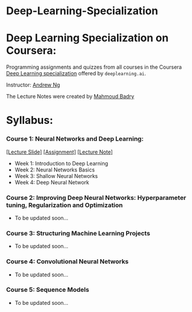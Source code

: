 # Deep-Learning-Specialization
# Deep Learning Specialization on Coursera:

Programming assignments and quizzes from all courses in the Coursera [Deep Learning specialization](https://www.coursera.org/specializations/deep-learning) offered by `deeplearning.ai`.

Instructor: [Andrew Ng](http://www.andrewng.org/)

The Lecture Notes were created by [Mahmoud Badry](https://github.com/mbadry1/DeepLearning.ai-Summary)


# Syllabus:
### Course 1: Neural Networks and Deep Learning:
[[Lecture Slide]](https://github.com/quanghuy0497/Deep-Learning-Specialization/tree/main/Course%201%20-%20Neural%20Network%20and%20Deep%20Learning/Lecture%20Slide) [[Assignment]](https://github.com/quanghuy0497/Deep-Learning-Specialization/tree/main/Course%201%20-%20Neural%20Network%20and%20Deep%20Learning/Assigmnent)
[[Lecture Note]](https://github.com/quanghuy0497/Deep-Learning-Specialization/tree/main/Course%201%20-%20Neural%20Network%20and%20Deep%20Learning/Lecture%20Note)
- Week 1: Introduction to Deep Learning
- Week 2: Neural Networks Basics
- Week 3: Shallow Neural Networks
- Week 4: Deep Neural Network
### Course 2: Improving Deep Neural Networks: Hyperparameter tuning, Regularization and Optimization
- To be updated soon...
### Course 3: Structuring Machine Learning Projects
- To be updated soon...
### Course 4: Convolutional Neural Networks
- To be updated soon...
### Course 5: Sequence Models
- To be updated soon...
